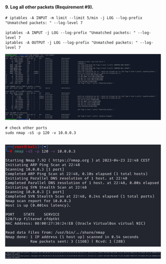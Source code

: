 #### 9. Log all other packets (Requirement #9).

````shell
# iptables -A INPUT -m limit --limit 5/min -j LOG --log-prefix "Unmatched packets: " --log-level 7

iptables -A INPUT -j LOG --log-prefix "Unmatched packets: " --log-level 7
iptables -A OUTPUT -j LOG --log-prefix "Unmatched packets: " --log-level 7
````

![iptables_show](images/iptables_show.png)

```shell
# check other ports
sudo nmap -sS -p 120 -v 10.0.0.3
```

​	![assignment2_check_120_tcp](images/assignment2_check_120_tcp.png)

![requirement_9_test_2](images/requirement_9_test_2.png)
